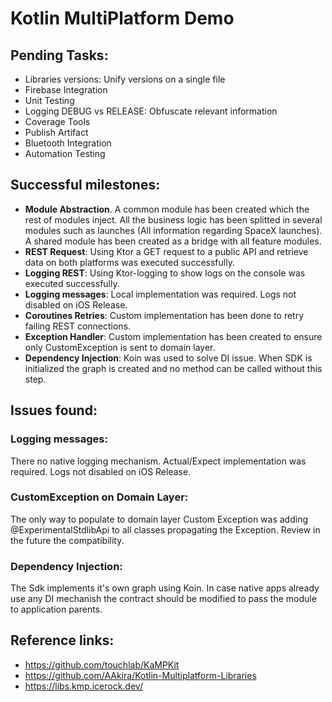 # Kotlin MultiPlatform Demo

## Pending Tasks:

+ Libraries versions: Unify versions on a single file
+ Firebase Integration
+ Unit Testing
+ Logging DEBUG vs RELEASE: Obfuscate relevant information
+ Coverage Tools
+ Publish Artifact
+ Bluetooth Integration
+ Automation Testing




## Successful milestones:

+ **Module Abstraction**. A common module has been created which the rest of modules inject. All the business logic has been splitted in several modules such as launches (All information regarding SpaceX launches). A shared module has been created as a bridge with all feature modules.
+ **REST Request**: Using Ktor a GET request to a public API and retrieve data on both platforms was executed successfully.
+ **Logging REST**: Using Ktor-logging to show logs on the console was executed successfully.
+ **Logging messages**: Local implementation was required. Logs not disabled on iOS Release.
+ **Coroutines Retries**: Custom implementation has been done to retry failing REST connections.
+ **Exception Handler**: Custom implementation has been created to ensure only CustomException is sent to domain layer.
+ **Dependency Injection**: Koin was used to solve DI issue. When SDK is initialized the graph is created and no method can be called without this step.




## Issues found:

### Logging messages:
There no native logging mechanism. Actual/Expect implementation was required. Logs not disabled on iOS Release.

### CustomException on Domain Layer:
The only way to populate to domain layer Custom Exception was adding @ExperimentalStdlibApi to all classes propagating the Exception. Review in the future the compatibility.

### Dependency Injection:
The Sdk implements it's own graph using Koin. In case native apps already use any DI mechanish the contract should be modified to pass the module to application parents.




## Reference links:

+ https://github.com/touchlab/KaMPKit
+ https://github.com/AAkira/Kotlin-Multiplatform-Libraries
+ https://libs.kmp.icerock.dev/




